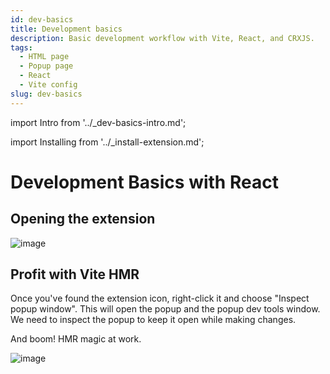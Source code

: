 ```yaml
---
id: dev-basics
title: Development basics
description: Basic development workflow with Vite, React, and CRXJS.
tags:
  - HTML page
  - Popup page
  - React
  - Vite config
slug: dev-basics
---
```


import Intro from '../\_dev-basics-intro.md';

import Installing from '../\_install-extension.md';

# Development Basics with React

<Intro/>

## Opening the extension

<Opening/>

![image](https://user-images.githubusercontent.com/33419526/227034773-c8b065eb-a3b4-4ab2-a31e-86a29bec7894.png)

## Profit with Vite HMR

Once you've found the extension icon, right-click it and choose "Inspect popup
window". This will open the popup and the popup dev tools window. We need to
inspect the popup to keep it open while making changes.

And boom! HMR magic at work.

![image](https://user-images.githubusercontent.com/33419526/227035247-c1956251-847a-4361-8e2f-dd323c9d7c67.png)
